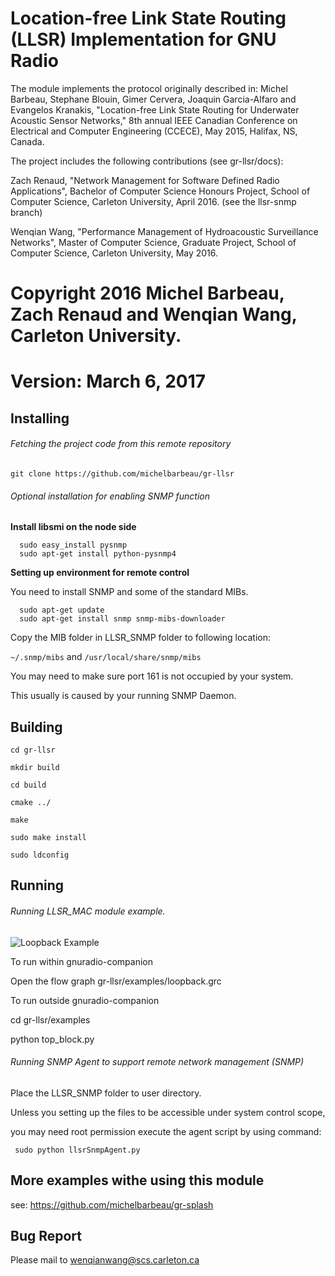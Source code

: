 # Location-free Link State Routing (LLSR) Implementation for GNU Radio

The module implements the protocol originally described in:
Michel Barbeau, Stephane Blouin, Gimer Cervera, Joaquin Garcia-Alfaro
and Evangelos Kranakis, "Location-free Link State Routing for Underwater
Acoustic Sensor Networks," 8th annual IEEE Canadian Conference on
Electrical and Computer Engineering (CCECE), May 2015, Halifax, NS,
Canada.

The project includes the following contributions (see gr-llsr/docs):

Zach Renaud, "Network Management for Software Defined Radio Applications", Bachelor of Computer Science Honours Project, School of Computer Science, Carleton University, April 2016. (see the llsr-snmp branch)

Wenqian Wang, "Performance Management of Hydroacoustic Surveillance Networks", Master of Computer Science, Graduate Project, School of Computer Science, Carleton University, May 2016.

# Copyright 2016 Michel Barbeau, Zach Renaud and Wenqian Wang, Carleton University.
# Version: March 6, 2017

## Installing

###### Fetching the project code from this remote repository
`git clone https://github.com/michelbarbeau/gr-llsr`

###### Optional installation for enabling SNMP function

**Install libsmi on the node side**

```
  sudo easy_install pysnmp
  sudo apt-get install python-pysnmp4
```

**Setting up environment for remote control**

You need to install SNMP and some of the standard MIBs.

```
  sudo apt-get update
  sudo apt-get install snmp snmp-mibs-downloader
```

Copy the MIB folder in LLSR_SNMP folder to following location:

`~/.snmp/mibs`
and
`/usr/local/share/snmp/mibs`

You may need to make sure port 161 is not occupied by your system.

This usually is caused by your running SNMP Daemon.

## Building

```
cd gr-llsr

mkdir build

cd build

cmake ../

make

sudo make install

sudo ldconfig

```

## Running

###### Running LLSR_MAC module example.

![Loopback Example](https://github.com/michelbarbeau/gr-llsr/blob/master/loopback.png)

To run within gnuradio-companion

Open the flow graph  gr-llsr/examples/loopback.grc

To run outside gnuradio-companion

cd gr-llsr/examples

python top_block.py

###### Running SNMP Agent to support remote network management (SNMP)

Place the LLSR_SNMP folder to user directory.

Unless you setting up the files to be accessible under system control scope,

you may need root permission execute the agent script by using command:

` sudo python llsrSnmpAgent.py`


## More examples withe using this module

see: https://github.com/michelbarbeau/gr-splash

## Bug Report

Please mail to wenqianwang@scs.carleton.ca
